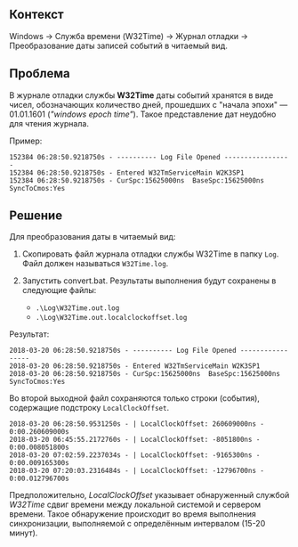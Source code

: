 ## Контекст
Windows → Cлужба времени (W32Time) → Журнал отладки → Преобразование даты записей событий в читаемый вид.

## Проблема

В журнале отладки службы **W32Time** даты событий хранятся в виде чисел, обозначающих количество дней, 
прошедших с "начала эпохи" — 01.01.1601 (*"windows epoch time"*). 
Такое представление дат неудобно для чтения журнала.

Пример:
```
152384 06:28:50.9218750s - ---------- Log File Opened -----------------
152384 06:28:50.9218750s - Entered W32TmServiceMain W2K3SP1
152384 06:28:50.9218750s - CurSpc:15625000ns  BaseSpc:15625000ns  SyncToCmos:Yes
```

## Решение

Для преобразования даты в читаемый вид:

1. Скопировать файл журнала отладки службы W32Time в папку `Log`. Файл должен называться `W32Time.log`.

2. Запустить convert.bat. Результаты выполнения будут сохранены в следующие файлы:
   - `.\Log\W32Time.out.log`
   - `.\Log\W32Time.out.localclockoffset.log`

Результат:
```
2018-03-20 06:28:50.9218750s - ---------- Log File Opened -----------------
2018-03-20 06:28:50.9218750s - Entered W32TmServiceMain W2K3SP1
2018-03-20 06:28:50.9218750s - CurSpc:15625000ns  BaseSpc:15625000ns  SyncToCmos:Yes
```

Во второй выходной файл сохраняются только строки (события), содержащие подстроку `LocalClockOffset`.
```
2018-03-20 06:28:50.9531250s - | LocalClockOffset: 260609000ns - 0:00.260609000s
2018-03-20 06:45:55.2172760s - | LocalClockOffset: -8051800ns - 0:00.008051800s
2018-03-20 07:02:59.2237034s - | LocalClockOffset: -9165300ns - 0:00.009165300s
2018-03-20 07:20:03.2316484s - | LocalClockOffset: -12796700ns - 0:00.012796700s
```

Предположительно, *LocalClockOffset* указывает обнаруженный службой *W32Time* 
сдвиг времени между локальной системой и сервером времени. Такое обнаружение 
происходит во время выполнения синхронизации, выполняемой с определённым 
интервалом (15-20 минут).
